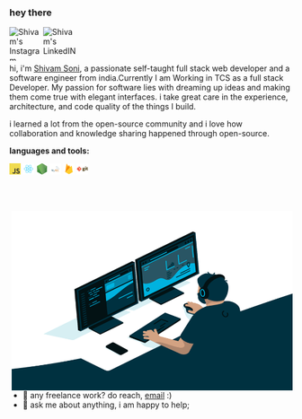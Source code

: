 ### hey there 

<a href="https://www.instagram.com/soni_007_/">
  <img align="left" alt="Shivam's Instagram" width="60px" height=60px src="https://www.logo.wine/a/logo/Instagram/Instagram-Logo.wine.svg" />
</a>
<a href="https://www.linkedin.com/in/shivam--soni/">
  <img align="left" alt="Shivam's LinkedIN" width="60px" height=60px src="https://www.logo.wine/a/logo/LinkedIn/LinkedIn-Icon-Black-Logo.wine.svg" />
</a>

<br>
<br>
<br />

hi, i'm [Shivam Soni](https://github.com/soni0611), a passionate self-taught full stack web developer and a software engineer from india.Currently I am Working in TCS as a full stack Developer. My passion for software lies with dreaming up ideas and making them come true with elegant interfaces. i take great care in the experience, architecture, and code quality of the things I build.

 i learned a lot from the open-source community and i love how collaboration and knowledge sharing happened through open-source.

  
**languages and tools:**  

<code><img height="20" src="https://raw.githubusercontent.com/github/explore/80688e429a7d4ef2fca1e82350fe8e3517d3494d/topics/javascript/javascript.png"></code>
<code><img height="20" src="https://raw.githubusercontent.com/github/explore/80688e429a7d4ef2fca1e82350fe8e3517d3494d/topics/react/react.png"></code>
<code><img height="20" src="https://raw.githubusercontent.com/github/explore/80688e429a7d4ef2fca1e82350fe8e3517d3494d/topics/nodejs/nodejs.png"></code>
<code><img height="20" src="https://raw.githubusercontent.com/github/explore/80688e429a7d4ef2fca1e82350fe8e3517d3494d/topics/mysql/mysql.png"></code>
<code><img height="20" src="https://raw.githubusercontent.com/github/explore/80688e429a7d4ef2fca1e82350fe8e3517d3494d/topics/firebase/firebase.png"></code>
<code><img height="20" src="https://raw.githubusercontent.com/github/explore/80688e429a7d4ef2fca1e82350fe8e3517d3494d/topics/git/git.png"></code>

<br><br>

<img align="right" alt="GIF" src="https://github.com/soni0611/soni0611/blob/main/code.gif" width="500" height="320" />

- 💼 any freelance work? do reach, [email](mailto:shivam.soni1998@gmail.com) :)
- 💬 ask me about anything, i am happy to help;
